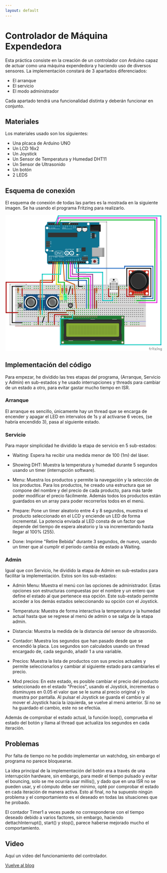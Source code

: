 ```yaml
---
layout: default
---
```


# Controlador de Máquina Expendedora

Esta práctica consiste en la creación de un controlador con Arduino capaz de actuar como una máquina expendedora y haciendo uso de diversos sensores.
La implementación constará de 3 apartados diferenciados:
- El arranque
- El servicio
- El modo administrador

Cada apartado tendrá una funcionalidad distinta y deberán funcionar en conjunto.

## Materiales

Los materiales usado son los siguientes:
- Una plcaca de Arduino UNO
- Un LCD 16x2
- Un Joystick
- Un Sensor de Temperatura y Humedad DHT11
- Un Sensor de Ultrasonido
- Un botón
- 2 LEDS

## Esquema de conexión

El esquema de conexión de todas las partes es la mostrada en la siguiente imagen. 
Se ha usando el programa Fritzing para realizarlo.

![Circuito de Arduino](./media/circuito.png)

## Implementación del código

Para empezar, he dividido las tres etapas del programa, (Arranque, Servicio y Admin) en sub-estados y he usado interrupciones y threads para cambiar de un estado a otro, para evitar gastar mucho tiempo en ISR.

### Arranque

El arranque es sencillo, únicamente hay un thread que se encarga de encender y apagar el LED en intervalos de 1s y al activarse 6 veces, (se habría encendido 3), pasa al siguiente estado.

### Servicio

Para mayor simplicidad he dividido la etapa de servicio en 5 sub-estados:

- Waiting: Espera ha recibir una medida menor de 100 (1m) del láser.

- Showing DHT: Muestra la temperatura y humedad durante 5 segundos usando un timer (interrupción software).

- Menu: Muestra los productos y permite la navegación y la selección de los productos.
Para los productos, he creado una estructura que se compone del nombre y del precio de cada producto, para más tarde poder modificar el precio fácilmente.
Además todos los productos están guardados en un array para poder recorrerlos todos en el menú.

- Prepare: Pone un timer aleatorio entre 4 y 8 segundos, muestra el producto seleccionado en el LCD y enciende un LED de forma incremental.
La potencia enviada al LED consta de un factor que depende del tiempo de espera aleatorio y la va incrementando hasta llegar al 100% (255).

- Done: Imprime "Retire Bebida" durante 3 segundos, de nuevo, usando un timer que al cumplir el periodo cambia de estado a Waiting.

### Admin

Igual que con Servicio, he dividido la etapa de Admin en sub-estados para facilitar la implementación. Estos son los sub-estados:

- Admin Menu: Muestra el menú con las opciones de administrador. Estas opciones son estructuras compuestas por el nombre y un entero que define el estado al que pertenece esa opción.
Este sub-estado permite acceder a los demás estados seleccionando su opción con el Joystick.

- Temperatura: Muestra de forma interactiva la temperatura y la humedad actual hasta que se regrese al menú de admin o se salga de la etapa admin.

- Distancia: Muestra la medida de la distancia del sensor de ultrasonido.

- Contador: Muestra los segundos que han pasado desde que se encendió la placa. Los segundos son calculados usando un thread encargado de, cada segundo, añadir 1 a una variable.

- Precios: Muestra la lista de productos con sus precios actuales y permite seleccionarlos y cambiar al siguiente estado para cambiarles el precio.

- Mod precios: En este estado, es posible cambiar el precio del producto seleccionado en el estado "Precios", usando el Joystick, incrementas o disminuyes en 0.05 el valor que se le suma al precio original y lo muestra por pantalla. Al pulsar el Joystick se guarda el cambio y al mover el Joystick hacia la izquierda, se vuelve al menú anterior. 
Si no se ha guardado el cambio, este no se efectúa.


Además de comprobar el estado actual, la función loop(), comprueba el estado del botón y llama al thread que actualiza los segundos en cada iteración.

## Problemas
Por falta de tiempo no he podido implementar un watchdog, sin embargo el programa no parece bloquearse.

La idea principal de la implementación del botón era a través de una interrupción hardware, sin embargo, para medir el tiempo pulsado y evitar el bouncing, solo se me ocurría usar millis(), y dado que en una ISR no se pueden usar, y el cómputo debe ser mínimo, opté por comprobar el estado en cada iteración de manera activa. Esto al final, no ha supuesto ningún problema y el comportamiento es el deseado en todas las situaciones que he probado.

El contador Timer1 a veces puede no corresponderse con el tiempo deseado debido a varios factores, sin embargo, haciendo dettachInterrupt(), start() y stop(), parece haberse mejorado mucho el comportamiento.

## Video

Aquí un video del funcionamiento del controlador.



[Vuelve al blog](../)

